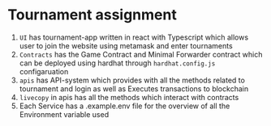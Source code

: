 # Tournament assignment 

1. `UI` has tournament-app written in react with Typescript which allows user to join the website using metamask and enter tournaments
2. `Contracts` has the Game Contract and Minimal Forwarder contract which can be deployed using hardhat through `hardhat.config.js` configaruation
3. `apis` has API-system which provides with all the methods related to tournament and login as well as Executes transactions to blockchain
4. `livecopy` in apis has all the methods which interact with contracts
5. Each Service has a .example.env file for the overview of all the Environment variable used
